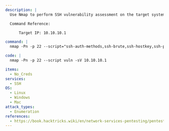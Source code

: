 ```yaml
---
description: |
  Use Nmap to perform SSH vulnerability assessment on the target system. The provided commands utilize various Nmap NSE scripts to enumerate SSH authentication methods, test for weak credentials, gather SSH host keys, check for supported algorithms, and identify potential vulnerabilities or misconfigurations in the SSH service.

  Command Reference:

      Target IP: 10.10.10.1

command: |
  nmap -Pn -p 22 --script="ssh-auth-methods,ssh-brute,ssh-hostkey,ssh-publickey-acceptance,ssh-run,ssh2-enum-algos,sshv1" -sV 10.10.10.1

code: |
  nmap -Pn -p 22 --script vuln -sV 10.10.10.1

items:
  - No_Creds
services:
  - SSH
OS:
  - Linux
  - Windows
  - Mac
attack_types:
  - Enumeration
references:
  - https://book.hacktricks.wiki/en/network-services-pentesting/pentesting-ssh.html
---
```

